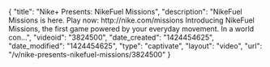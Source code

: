 {
    "title": "Nike+ Presents: NikeFuel Missions",
    "description": "NikeFuel Missions is here. Play now: http:\/\/nike.com\/missions Introducing NikeFuel Missions, the first game powered by your everyday movement. In a world con...",
    "videoid": "3824500",
    "date_created": "1424454625",
    "date_modified": "1424454625",
    "type": "captivate",
    "layout": "video",
    "url": "\/v\/nike-presents-nikefuel-missions\/3824500"
}